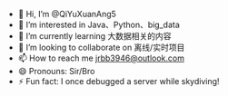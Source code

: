 - 👋 Hi, I’m @QiYuXuanAng5
- 👀 I’m interested in Java、Python、big_data
- 🌱 I’m currently learning 大数据相关的内容
- 💞️ I’m looking to collaborate on 离线/实时项目
- 📫 How to reach me jrbb3946@outlook.com
- 😄 Pronouns: Sir/Bro
- ⚡ Fun fact: I once debugged a server while skydiving!  

<!---
QiYuXuanAng5/QiYuXuanAng5 is a ✨ special ✨ repository because its `README.md` (this file) appears on your GitHub profile.
You can click the Preview link to take a look at your changes.
--->
